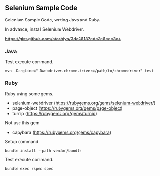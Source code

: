 ## Selenium Sample Code

Selenium Sample Code, writing Java and Ruby.

In advance, install Selenium Webdriver.

https://gist.github.com/stoshiya/3dc36187ede3e6eee3e4

### Java

Test execute command.

```
mvn -DargLine="-Dwebdriver.chrome.driver=/path/to/chromedriver" test
```

### Ruby

Ruby using some gems.

* selenium-webdriver (https://rubygems.org/gems/selenium-webdriver/)
* page-object (https://rubygems.org/gems/page-object)
* turnip (https://rubygems.org/gems/turnip)

Not use this gem.

* capybara (https://rubygems.org/gems/capybara)

Setup command.

```
bundle install --path vendor/bundle
```

Test execute command.

```
bundle exec rspec spec
```
